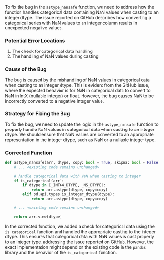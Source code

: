 To fix the bug in the `astype_nansafe` function, we need to address how the function handles categorical data containing NaN values when casting to an integer dtype. The issue reported on GitHub describes how converting a categorical series with NaN values to an integer column results in unexpected negative values.

### Potential Error Locations
1. The check for categorical data handling
2. The handling of NaN values during casting

### Cause of the Bug
The bug is caused by the mishandling of NaN values in categorical data when casting to an integer dtype. This is evident from the GitHub issue, where the expected behavior is for NaN in categorical data to convert to NaN in IntX (nullable integer) or float. However, the bug causes NaN to be incorrectly converted to a negative integer value.

### Strategy for Fixing the Bug
To fix the bug, we need to update the logic in the `astype_nansafe` function to properly handle NaN values in categorical data when casting to an integer dtype. We should ensure that NaN values are converted to an appropriate representation in the integer dtype, such as NaN or a nullable integer type.

### Corrected Function
```python
def astype_nansafe(arr, dtype, copy: bool = True, skipna: bool = False):
    # ... <existing code remains unchanged>

    # handle categorical data with NaN when casting to integer
    if is_categorical(arr):
        if dtype in [_INT64_DTYPE, _NS_DTYPE]:
            return arr.astype(dtype, copy=copy)
        elif pd.api.types.is_integer_dtype(dtype):
            return arr.astype(dtype, copy=copy)

    # ... <existing code remains unchanged>
    
    return arr.view(dtype)
```

In the corrected function, we added a check for categorical data using the `is_categorical` function and handled the appropriate casting to the integer dtype. This ensures that categorical data with NaN values is cast properly to an integer type, addressing the issue reported on GitHub. However, the exact implementation might depend on the existing code in the `pandas` library and the behavior of the `is_categorical` function.
